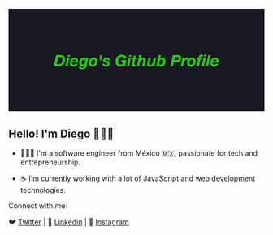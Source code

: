 ![banner](https://raw.githubusercontent.com/deficts/deficts/master/Banner.png)

## Hello! I'm Diego 🙋🏽‍♂️

- 👨🏽‍💻 I'm a software engineer from México 🇲🇽, passionate for tech and entrepreneurship.

- ☕️ I'm currently working with a lot of JavaScript and web development technologies.

Connect with me:

🐦 [Twitter](https://twitter.com/deficts) | 🧳 [Linkedin](https://www.linkedin.com/in/deficts/) | 📸 [Instagram](https://www.instagram.com/deficts/)
